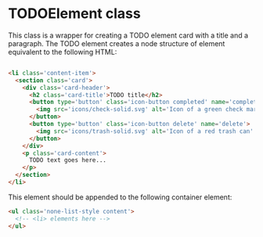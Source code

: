 # TODOElement class

This class is a wrapper for creating a TODO element card with a title and a paragraph.
The TODO element creates a node structure of element equivalent to the following HTML:

```html

<li class='content-item'>
  <section class='card'>
    <div class='card-header'>
      <h2 class='card-title'>TODO title</h2>
      <button type='button' class='icon-button completed' name='completed'>
        <img src='icons/check-solid.svg' alt='Icon of a green check mark' class='icon-image'>
      </button>
      <button type='button' class='icon-button delete' name='delete'>
        <img src='icons/trash-solid.svg' alt='Icon of a red trash can' class='icon-image'>
      </button>
    </div>
    <p class='card-content'>
      TODO text goes here...
    </p>
  </section>
</li>
```

This element should be appended to the following container element:

```html
<ul class='none-list-style content'>
  <!-- <li> elements here -->
</ul>
```